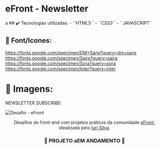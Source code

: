 <h1>
  eFront - Newsletter
</h1>
a
## ✔️ Tecnologias utilizadas:
- ``HTML5``
- ``CSS3``
- ``JAVASCRIPT``

## :paperclip: Font/Icones:

https://fonts.google.com/specimen/DM+Sans?query=dm+sans
https://fonts.google.com/specimen/Saira?query=saira
https://fonts.google.com/specimen/Sora?query=sora
https://fonts.google.com/specimen/Inter?query=inter

# :pushpin: Imagens:

NEWSLETTER SUBSCRIBE:

![Desafio - eFront](https://github.com/gabr1elpachec0/newsletter-eFront/assets/97643968/36b08586-1dcc-4032-88e6-d690a587c045)


<p align="center">Desafios de front-end com projetos práticos da comunidade <a href="https://iuricode.com/efront/">eFront</a>, idealizada pelo <a href="https://www.iuricode.com/">Iuri Silva</a>.</p>

<h3 align="center">
  
  :construction: PROJETO aEM ANDAMENTO :construction:
  
</h3>
